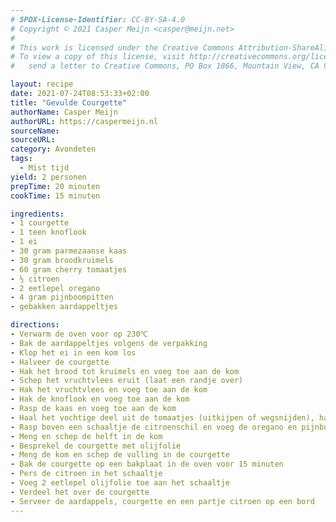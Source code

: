 ```yaml
---
# SPDX-License-Identifier: CC-BY-SA-4.0
# Copyright © 2021 Casper Meijn <casper@meijn.net>
# 
# This work is licensed under the Creative Commons Attribution-ShareAlike 4.0 International License. 
# To view a copy of this license, visit http://creativecommons.org/licenses/by-sa/4.0/ or 
#   send a letter to Creative Commons, PO Box 1866, Mountain View, CA 94042, USA.

layout: recipe
date: 2021-07-24T08:53:33+02:00
title: "Gevulde Courgette"
authorName: Casper Meijn
authorURL: https://caspermeijn.nl
sourceName: 
sourceURL: 
category: Avondeten
tags:
  - Mist tijd
yield: 2 personen
prepTime: 20 minuten
cookTime: 15 minuten 

ingredients:
- 1 courgette
- 1 teen knoflook
- 1 ei
- 30 gram parmezaanse kaas
- 30 gram broodkruimels
- 60 gram cherry tomaatjes
- ½ citroen
- 2 eetlepel oregano
- 4 gram pijnboompitten
- gebakken aardappeltjes

directions:
- Verwarm de oven voor op 230℃
- Bak de aardappeltjes volgens de verpakking
- Klop het ei in een kom los
- Halveer de courgette
- Hak het brood tot kruimels en voeg toe aan de kom
- Schep het vruchtvlees eruit (laat een randje over)
- Hak het vruchtvlees en voeg toe aan de kom
- Hak de knoflook en voeg toe aan de kom
- Rasp de kaas en voeg toe aan de kom
- Haal het vochtige deel uit de tomaatjes (uitkijpen of wegsnijden), hak ze en voeg toe aan de kom
- Rasp boven een schaaltje de citroenschil en voeg de oregano en pijnboompitten toe
- Meng en schep de helft in de kom
- Besprekel de courgette met olijfolie
- Meng de kom en schep de vulling in de courgette
- Bak de courgette op een bakplaat in de oven voor 15 minuten
- Pers de citroen in het schaaltje
- Voeg 2 eetlepel olijfolie toe aan het schaaltje
- Verdeel het over de courgette
- Serveer de aardappels, courgette en een partje citroen op een bord
---
```

